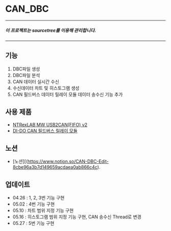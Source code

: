 # CAN_DBC
---
##### **이 프로젝트는 sourcetree를 이용해 관리합니다.**
---
## 기능
1. DBC파일 생성
2. DBC파일 분석
3. CAN 데이터 실시간 수신
4. 수신데이터 차트 및 히스토그램 생성
5. CAN 필드버스 데이터 릴레이 모듈 데이터 송수신 기능 추가

## 사용 제품
- [NTRexLAB MW USB2CAN(FIFO) v2](https://www.devicemart.co.kr/goods/view?no=1323536#goods_file)
- [DI-DO CAN 필드버스 릴레이 모듈](https://ko.aliexpress.com/item/1005005510634857.html?pdp_npi=3%40dis%21USD%21%21US%20%2414.96%21%21%21%21%21%402101583817162883464498485e9037%2112000033359625044%21im%21%21&gatewayAdapt=glo2kor)

## 노션
- [노션][(https://www.notion.so/CAN-DBC-Edit-8cbe96a3b7d149659acdaea0ab866c4c).

## 업데이트
- 04.26 : 1, 2, 3번 기능 구현
- 05.02 : 4번 기능 구현
- 05.10 : 차트 범위 지정 기능 구현
- 05.16 : 히스토그램 범위 지정 기능 구현, CAN 송수신 Thread로 변경
- 05.27 : 5번 기능 구현
